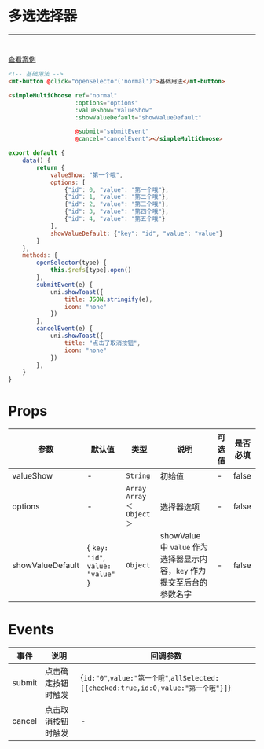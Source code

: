 # 多选选择器

***

#

[查看案例](https://static-363fc8f1-c547-4a87-8d04-6d5ba4035deb.bspapp.com/#/pages/popup/simpleMultiChoose)

```html
<!-- 基础用法 -->
<mt-button @click="openSelector('normal')">基础用法</mt-button>

<simpleMultiChoose ref="normal"
                   :options="options"
                   :valueShow="valueShow"
                   :showValueDefault="showValueDefault"

                   @submit="submitEvent"
                   @cancel="cancelEvent"></simpleMultiChoose>
```

```javascript
export default {
    data() {
        return {
            valueShow: "第一个哦",
            options: [
                {"id": 0, "value": "第一个哦"},
                {"id": 1, "value": "第二个哦"},
                {"id": 2, "value": "第三个哦"},
                {"id": 3, "value": "第四个哦"},
                {"id": 4, "value": "第五个哦"}
            ],
            showValueDefault: {"key": "id", "value": "value"}
        }
    },
    methods: {
        openSelector(type) {
            this.$refs[type].open()
        },
        submitEvent(e) {
            uni.showToast({
                title: JSON.stringify(e),
                icon: "none"
            })
        },
        cancelEvent(e) {
            uni.showToast({
                title: "点击了取消按钮",
                icon: "none"
            })
        },
    }
}
```

# Props

| 参数        | 默认值 | 类型                 | 说明                                               | 可选值                     | 是否必填 |
| ----------- | ------ |--------------------|--------------------------------------------------|-------------------------| -------- |
| valueShow     | -                                             | `String`                | 初始值                                              | -                                             | false    |
| options       | -                                             | `Array` `Array＜Object＞` | 选择器选项                                            | -                                             | false    |
| showValueDefault     | { `key: "id"`, `value: "value"` } | `Object`                  | showValue 中 `value` 作为选择器显示内容，`key` 作为提交至后台的参数名字 | -                                             | false    |

# Events

| 事件       | 说明        | 回调参数                                        |
| ---------- |-----------|---------------------------------------------|
| submit   | 点击确定按钮时触发 | {`id:"0"`,`value:"第一个哦"`,`allSelected: [{checked:true,id:0,value:"第一个哦"}]`} |
| cancel   | 点击取消按钮时触发 | -                                           |
